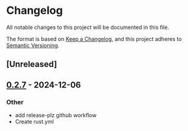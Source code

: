 # Changelog

All notable changes to this project will be documented in this file.

The format is based on [Keep a Changelog](https://keepachangelog.com/en/1.0.0/),
and this project adheres to [Semantic Versioning](https://semver.org/spec/v2.0.0.html).

## [Unreleased]

## [0.2.7](https://github.com/mutenix-org/ms-teams-ws/compare/v0.2.6...v0.2.7) - 2024-12-06

### Other

- add release-plz github workflow
- Create rust.yml
